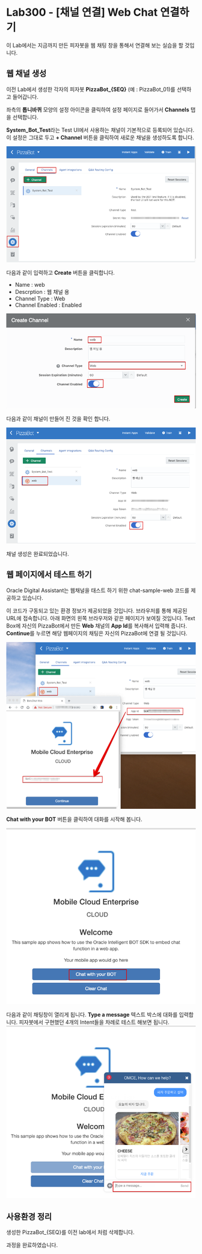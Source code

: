 Lab300 - [채널 연결] Web Chat 연결하기
=======

이 Lab에서는 지금까지 만든 피자봇을 웹 채팅 창을 통해서 연결해 보는 실습을 할 것입니다.


## 웹 채널 생성
이전 Lab에서 생성한 각자의 피자봇 **PizzaBot_{SEQ}** (예 : PizzaBot_01)를 선택하고 들어갑니다.

좌측의 **톱니바퀴** 모양의 설정 아이콘을 클릭하여 설정 페이지로 들어가서 **Channels** 탭을 선택합니다. 

**System_Bot_Test**라는 Test UI에서 사용하는 채널이 기본적으로 등록되어 있습니다. 이 설정은 그대로 두고 **+ Channel** 버튼을 클릭하여 새로운 채널을 생성하도록 합니다. 

![](images/channel/01_channel_settings.png)

다음과 같이 입력하고 **Create** 버튼을 클릭합니다.

* Name : web
* Descrption : 웹 채널 용 
* Channel Type : Web
* Channel Enabled : Enabled

![](images/channel/02_create_channel.png)

다음과 같이 채널이 만들어 진 것을 확인 합니다.

![](images/channel/03_Channel_created.png)

채널 생성은 완료되었습니다.

## 웹 페이지에서 테스트 하기
Oracle Digital Assistant는 웹채널을 태스트 하기 위한 chat-sample-web 코드를 제공하고 있습니다.

이 코드가 구동되고 있는 환경 정보가 제공되었을 것입니다. 브라우저를 통해 제공된 URL에 접속합니다. 아래 화면의 왼쪽 브라우저와 같은 페이지가 보여질 것입니다.
Text Box에 자신의 PizzaBot에서 만든 **Web** 채널의 **App Id**를 복사해서 입력해 줍니다. **Continue**를 누르면 해당 웹페이지의 채팅은 자신의 PizzaBot에 연결 될 것입니다.

![](images/channel/04_web_app_id.png)

**Chat with your BOT** 버튼을 클릭하여 대화를 시작해 봅니다.

![](images/channel/05_chat_with_your_bot.png)

다음과 같이 채팅창이 열리게 됩니다. **Type a message** 텍스트 박스에 대화를 입력합니다.
피자봇에서 구현했던 4개의 Intent들을 차례로 테스트 해보면 됩니다.
![](images/channel/06_chat.png)

## 사용환경 정리 
생성한 PizzaBot_{SEQ}를 이전 lab에서 처럼 삭제합니다.

과정을 완료하였습니다.